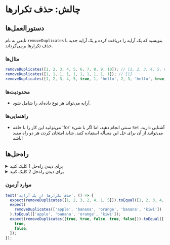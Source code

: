 # چالش: حذف تکرارها

## دستورالعمل‌ها

تابعی به نام `removeDuplicates` بنویسید که یک آرایه را دریافت کرده و یک آرایه جدید با حذف تکرارها برمی‌گرداند.


### مثال‌ها

```js
removeDuplicates([1, 2, 3, 4, 5, 6, 7, 8, 9, 10]); // [1, 2, 3, 4, 5, 6, 7, 8, 9, 10]
removeDuplicates([1, 1, 1, 1, 1, 1, 1, 1, 1, 1]); // [1]
removeDuplicates([1, 2, 3, 4, 5, true, 1, 'hello', 2, 3, 'hello', true]); // [1, 2, 3, 4, 5, true, 'hello']
```

### محدودیت‌ها

- آرایه می‌تواند هر نوع داده‌ای را شامل شود.

### راهنمایی‌ها

- می‌توانید این کار را با حلقه 'for' سنتی انجام دهید، اما اگر با شیء `Set` آشنایی دارید، می‌توانید از آن برای حل این مسأله استفاده کنید. شاید امتحان کردن هر دو راه مفید باشد!

## راه‌حل‌ها

<details>
  <summary>برای دیدن راه‌حل 1 کلیک کنید</summary>

استفاده از یک حلقه 'for'

```js
function removeDuplicates(arr) {
  const uniqueArr = [];

  for (let i = 0; i < arr.length; i++) {
    if (!uniqueArr.includes(arr[i])) {
      uniqueArr.push(arr[i]);
    }
  }

  return uniqueArr;
}
```

### توضیحات

- یک آرایه جدید به نام `uniqueArr` ایجاد کنید.
- یک حلقه `for` بسازید که از هر عنصر در آرایه عبور کند و بررسی کند که آیا عنصر فعلی در `uniqueArr` قرار دارد یا خیر.
- اگر نبود، آن را به `uniqueArr` اضافه کنید.
- بعد از اینکه از کل آرایه عبور کرده‌ایم، `uniqueArr` را برمی‌گردانیم.

</details>

<details>
  <summary>برای دیدن راه‌حل 2 کلیک کنید</summary>

استفاده از یک مجموعه

```js
function removeDuplicates(arr) {
  return Array.from(new Set(arr));
}
```

### توضیحات

این راه‌حل بسیار ساده است. ما یک آرایه با تکرارها را دریافت می‌کنیم و یک `Set` جدید از آن آرایه ایجاد می‌کنیم. سپس آن `Set` را به آرایه تبدیل می‌کنیم و آن را برمی‌گردانیم.

دلیل کارکرد این راه‌حل این است که یک `Set` فقط می‌تواند مقادیر یکتا را شامل شود. بنابراین وقتی یک `Set` را از یک آرایه ایجاد می‌کنیم، به طور خودکار تمامی تکرارها حذف می‌شوند.

</details>

### موارد آزمون

```js
test('حذف تکرارها از یک آرایه', () => {
  expect(removeDuplicates([1, 2, 3, 2, 4, 1, 5])).toEqual([1, 2, 3, 4, 5]);
  expect(
    removeDuplicates(['apple', 'banana', 'orange', 'banana', 'kiwi'])
  ).toEqual(['apple', 'banana', 'orange', 'kiwi']);
  expect(removeDuplicates([true, true, false, true, false])).toEqual([
    true,
    false,
  ]);
});
```